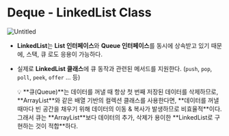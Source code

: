 # Deque - LinkedList Class

![Untitled](Deque%20-%20LinkedList%20Class%2037c0a8b020dd4ca696082d276b433379/Untitled.png)

- **LinkedList**는 **List 인터페이스**와 **Queue 인터페이스**를 동시에 상속받고 있기 때문에, 스택, 큐 로도 응용이 가능하다.
- 실제로 **LinkedList 클래스**에 큐 동작과 관련된 메서드를 지원한다. (`push`, `pop`, `poll`, `peek`, `offer` … 등)
    
    <aside>
    💡 **큐(Queue)**는 데이터를 꺼낼 때 항상 첫 번째 저장된 데이터를 삭제하므로, **ArrayList**와 같은 배열  기반의 컬렉션 클래스를 사용한다면, **데이터를 꺼낼 때마다 빈 공간을 채우기 위해 데이터의 이동 & 복사가 발생하므로 비효율적**이다. 그래서 큐는 **ArrayList**보다 데이터의 추가, 삭제가 용이한 **LinkedList로 구현하는 것이 적합**하다.
    
    </aside>